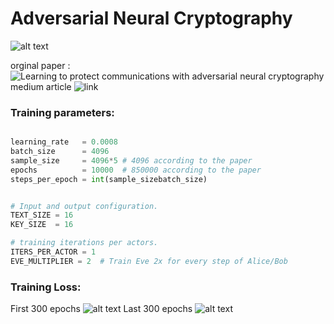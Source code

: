 # Adversarial Neural Cryptography

![alt text](https://github.com/VamshikShetty/adversarial-neural-cryptography-tensorflow/blob/master/images/medium-symm-crypto.jpg)

orginal paper : ![Learning to protect communications with adversarial neural cryptography](https://arxiv.org/abs/1610.06918)
medium article ![link](https://medium.com/@vamshikdshetty) 

### Training parameters:
```python

learning_rate   = 0.0008
batch_size      = 4096
sample_size     = 4096*5 # 4096 according to the paper
epochs          = 10000  # 850000 according to the paper
steps_per_epoch = int(sample_sizebatch_size)


# Input and output configuration.
TEXT_SIZE = 16
KEY_SIZE  = 16

# training iterations per actors.
ITERS_PER_ACTOR = 1
EVE_MULTIPLIER = 2  # Train Eve 2x for every step of Alice/Bob

```


### Training Loss:
First 300 epochs
![alt text](https://github.com/VamshikShetty/adversarial-neural-cryptography-tensorflow/blob/master/images/0-300.PNG)
Last 300 epochs
![alt text](https://github.com/VamshikShetty/adversarial-neural-cryptography-tensorflow/blob/master/images/0-300.PNG)